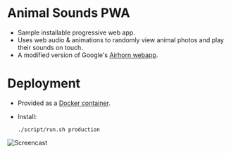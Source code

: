 # Animal Sounds PWA
- Sample installable progressive web app.
- Uses web audio & animations to randomly view animal photos and play their sounds on touch.
- A modified version of Google's [Airhorn webapp](https://github.com/GoogleChromeLabs/airhorn).

# Deployment
- Provided as a [Docker container](https://hub.docker.com/repository/docker/myuserindocker/animalsounds-webapp).
- Install:

    `./script/run.sh production`

![Screencast](/documentation/screencast.gif)